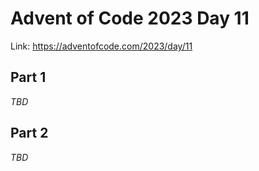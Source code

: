 # Advent of Code 2023 Day 11

Link: <https://adventofcode.com/2023/day/11>

## Part 1

*TBD*

## Part 2

*TBD*
